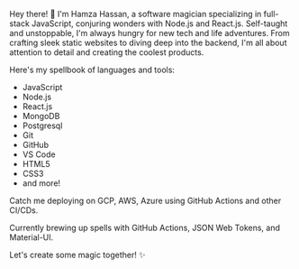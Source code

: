 Hey there! 👋 I'm Hamza Hassan, a software magician specializing in full-stack JavaScript, conjuring wonders with Node.js and React.js. Self-taught and unstoppable, I'm always hungry for new tech and life adventures. From crafting sleek static websites to diving deep into the backend, I'm all about attention to detail and creating the coolest products.

Here's my spellbook of languages and tools:
- JavaScript
- Node.js
- React.js
- MongoDB
- Postgresql
- Git
- GitHub
- VS Code
- HTML5
- CSS3
-  and more!

Catch me deploying on GCP, AWS, Azure using GitHub Actions and other CI/CDs.  

Currently brewing up spells with GitHub Actions, JSON Web Tokens, and Material-UI. 

Let's create some magic together! ✨
